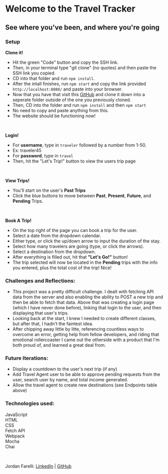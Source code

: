 # Welcome to the Travel Tracker

## See where you've been, and where you're going

### Setup

**Clone it!**<br>
* Hit the green "Code" button and copy the SSH link.
* Then, in your terminal type "git clone" (no quotes) and then paste the SSH link you copied.
* CD into that folder and run  `npm install`.
* After the intall finishes, run `npm start` and copy the link provided `http://localhost:8080/` and paste into your browser.
* Now that you have that visit this [GitHub](https://github.com/turingschool-examples/travel-tracker-api) and clone it down into a seperate folder outside of the one you previously cloned.
* Then, CD into the folder and run `npm install` and then `npm start`
* No need to copy and paste anything from this.
* The website should be functioning now!
<br>

**Login!**<br>
* For **username**, type in `traveler` followed by a number from 1-50.
* Ex: traveler45
* For **password**, type in `travel`
* Then, hit the "Let's Trip!" button to view the users trip page
<br> 

**View Trips!**<br>
* You'll start on the user's **Past Trips**
* Click the blue buttons to move between **Past**, **Present**, **Future**, and **Pending** Trips.
<br>

**Book A Trip!**<br>
* On the top right of the page you can book a trip for the user.
* Select a date from the dropdown calendar.
* Either type, or click the up/down arrow to input the duration of the stay.
* Select how many travelers are going (type, or click the arrows).
* Select a destination from the dropdown.
* After everything is filled out, hit that **"Let's Go!"** button!
* The trip selected will now be located in the **Pending** trips with the info you entered, plus the total cost of the trip! Nice!

### Challenges and Reflections:
* This project was a pretty difficult challenge. I dealt with fetching API data from the server and also enabling the ability to POST a new trip and then be able to fetch that data. Above that was creating a login page (which I have never done before), linking that login to the user, and then displaying that user's trips.
* Looking back at the start, I knew I needed to create different classes, but after that, I hadn't the faintest idea.
* After chipping away little by litte, referencing countless ways to overcome an error, getting help from fellow developers, and riding that emotional rollercoaster I came out the otherside with a product that I'm both proud of, and learned a great deal from.

### Future Iterations:
* Display a countdown to the user's next trip (if any)
* Add Travel Agent user to be able to approve pending requests from the user, search user by name, and total income generated.
* Allow the travel agent to create new destinations (see Endpoints table above)

### Technologies used:<br>
JavaScript<br>
HTML<br>
CSS<br>
Fetch API<br>
Webpack<br>
Mocha<br>
Chai<br>

<br>



Jordan Farelli: [LinkedIn](https://www.linkedin.com/in/jordan-farelli/) | [GitHub](https://github.com/jfarelli)